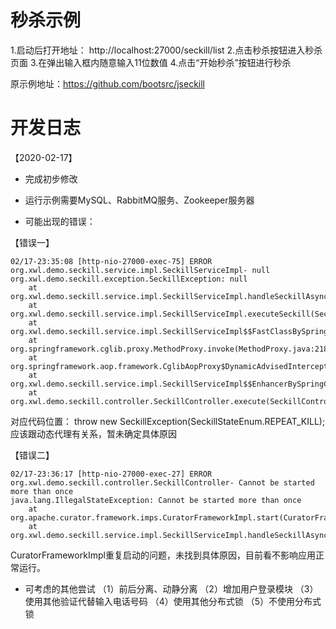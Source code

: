 # 秒杀示例

1.启动后打开地址： http://localhost:27000/seckill/list
2.点击秒杀按钮进入秒杀页面
3.在弹出输入框内随意输入11位数值
4.点击“开始秒杀”按钮进行秒杀


原示例地址：https://github.com/bootsrc/jseckill

# 开发日志
【2020-02-17】

* 完成初步修改

* 运行示例需要MySQL、RabbitMQ服务、Zookeeper服务器

* 可能出现的错误：

【错误一】

```
02/17-23:35:08 [http-nio-27000-exec-75] ERROR org.xwl.demo.seckill.service.impl.SeckillServiceImpl- null
org.xwl.demo.seckill.exception.SeckillException: null
	at org.xwl.demo.seckill.service.impl.SeckillServiceImpl.handleSeckillAsync(SeckillServiceImpl.java:178)
	at org.xwl.demo.seckill.service.impl.SeckillServiceImpl.executeSeckill(SeckillServiceImpl.java:127)
	at org.xwl.demo.seckill.service.impl.SeckillServiceImpl$$FastClassBySpringCGLIB$$3c6ab3c.invoke(<generated>)
	at org.springframework.cglib.proxy.MethodProxy.invoke(MethodProxy.java:218)
	at org.springframework.aop.framework.CglibAopProxy$DynamicAdvisedInterceptor.intercept(CglibAopProxy.java:684)
	at org.xwl.demo.seckill.service.impl.SeckillServiceImpl$$EnhancerBySpringCGLIB$$90d560f.executeSeckill(<generated>)
	at org.xwl.demo.seckill.controller.SeckillController.execute(SeckillController.java:98)	
```
对应代码位置： throw new SeckillException(SeckillStateEnum.REPEAT_KILL);	
应该跟动态代理有关系，暂未确定具体原因

【错误二】

```
02/17-23:36:17 [http-nio-27000-exec-27] ERROR org.xwl.demo.seckill.controller.SeckillController- Cannot be started more than once
java.lang.IllegalStateException: Cannot be started more than once
	at org.apache.curator.framework.imps.CuratorFrameworkImpl.start(CuratorFrameworkImpl.java:311)
	at org.xwl.demo.seckill.service.impl.SeckillServiceImpl.handleSeckillAsync(SeckillServiceImpl.java:162)
```
	
CuratorFrameworkImpl重复启动的问题，未找到具体原因，目前看不影响应用正常运行。


* 可考虑的其他尝试
（1）前后分离、动静分离
（2）增加用户登录模块
（3）使用其他验证代替输入电话号码
（4）使用其他分布式锁
（5）不使用分布式锁




